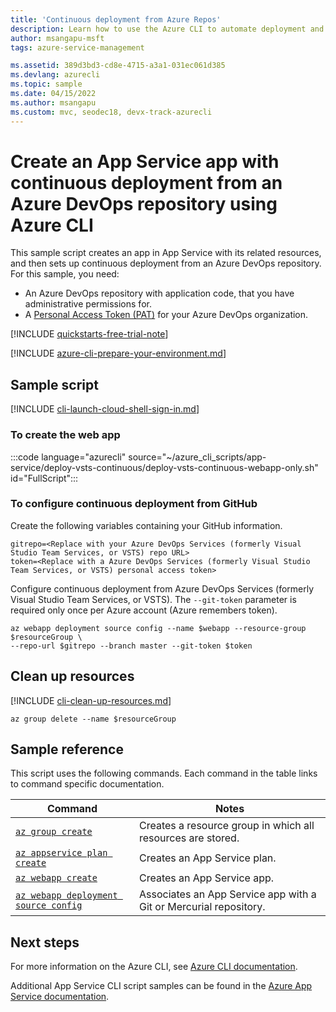 ```yaml
---
title: 'Continuous deployment from Azure Repos'
description: Learn how to use the Azure CLI to automate deployment and management of your App Service app. This sample shows how to set up CI/CD from Azure Repos.
author: msangapu-msft
tags: azure-service-management

ms.assetid: 389d3bd3-cd8e-4715-a3a1-031ec061d385
ms.devlang: azurecli
ms.topic: sample
ms.date: 04/15/2022
ms.author: msangapu
ms.custom: mvc, seodec18, devx-track-azurecli
---
```

# Create an App Service app with continuous deployment from an Azure DevOps repository using Azure CLI

This sample script creates an app in App Service with its related resources, and then sets up continuous deployment from an Azure DevOps repository. For this sample, you need:

* An Azure DevOps repository with application code, that you have administrative permissions for.
* A [Personal Access Token (PAT)](/azure/devops/organizations/accounts/use-personal-access-tokens-to-authenticate) for your Azure DevOps organization.

[!INCLUDE [quickstarts-free-trial-note](../../../includes/quickstarts-free-trial-note.md)]

[!INCLUDE [azure-cli-prepare-your-environment.md](~/articles/reusable-content/azure-cli/azure-cli-prepare-your-environment.md)]

## Sample script

[!INCLUDE [cli-launch-cloud-shell-sign-in.md](../../../includes/cli-launch-cloud-shell-sign-in.md)]

### To create the web app

:::code language="azurecli" source="~/azure_cli_scripts/app-service/deploy-vsts-continuous/deploy-vsts-continuous-webapp-only.sh" id="FullScript":::

### To configure continuous deployment from GitHub

Create the following variables containing your GitHub information.

```azurecli
gitrepo=<Replace with your Azure DevOps Services (formerly Visual Studio Team Services, or VSTS) repo URL>
token=<Replace with a Azure DevOps Services (formerly Visual Studio Team Services, or VSTS) personal access token>
```

Configure continuous deployment from Azure DevOps Services (formerly Visual Studio Team Services, or VSTS). The `--git-token` parameter is required only once per Azure account (Azure remembers token).

```azurecli
az webapp deployment source config --name $webapp --resource-group $resourceGroup \
--repo-url $gitrepo --branch master --git-token $token
```

## Clean up resources

[!INCLUDE [cli-clean-up-resources.md](../../../includes/cli-clean-up-resources.md)]

```azurecli
az group delete --name $resourceGroup
```

## Sample reference

This script uses the following commands. Each command in the table links to command specific documentation.

| Command | Notes |
|---|---|
| [`az group create`](/cli/azure/group#az-group-create) | Creates a resource group in which all resources are stored. |
| [`az appservice plan create`](/cli/azure/appservice/plan#az-appservice-plan-create) | Creates an App Service plan. |
| [`az webapp create`](/cli/azure/webapp#az-webapp-create) | Creates an App Service app. |
| [`az webapp deployment source config`](/cli/azure/webapp/deployment/source#az-webapp-deployment-source-config) | Associates an App Service app with a Git or Mercurial repository. |

## Next steps

For more information on the Azure CLI, see [Azure CLI documentation](/cli/azure).

Additional App Service CLI script samples can be found in the [Azure App Service documentation](../samples-cli.md).
